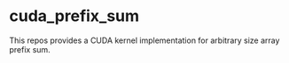 # cuda_prefix_sum
This repos provides a CUDA kernel implementation for arbitrary size array prefix sum.
